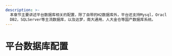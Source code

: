 ```yaml
---
description: >-
  本章节主要讲述平台数据库相关的配置，除了自带的H2数据库外，平台还支持Mysql，Oracle,
  DB2，SQLServer等主流数据库，以及达梦，南大通用，人大金仓等国产数据库系统。
---
```


# 平台数据库配置

